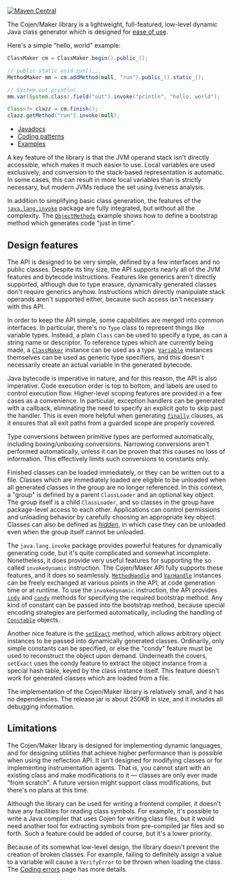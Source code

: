 [![Maven Central](https://img.shields.io/maven-central/v/org.cojen/cojen-maker.svg?label=Maven%20Central)](https://search.maven.org/search?q=g:%22org.cojen%22%20AND%20a:%22cojen-maker%22)

The Cojen/Maker library is a lightweight, full-featured, low-level dynamic Java class generator which is designed for [ease of use](https://github.com/cojen/Maker/wiki/Ease-of-use).

Here's a simple "hello, world" example:

```java
ClassMaker cm = ClassMaker.begin().public_();

// public static void run()...
MethodMaker mm = cm.addMethod(null, "run").public_().static_();

// System.out.println(...
mm.var(System.class).field("out").invoke("println", "hello, world");

Class<?> clazz = cm.finish();
clazz.getMethod("run").invoke(null);
```

- [Javadocs](https://cojen.github.io/Maker/javadoc/org.cojen.maker/org/cojen/maker/package-summary.html)
- [Coding patterns](https://github.com/cojen/Maker/wiki/Coding-patterns)
- [Examples](example/main/java/org/cojen/example)

A key feature of the library is that the JVM operand stack isn't directly accessible, which makes it much easier to use. Local variables are used exclusively, and conversion to the stack-based representation is automatic. In some cases, this can result in more local variables than is strictly necessary, but modern JVMs reduce the set using liveness analysis.

In addition to simplifying basic class generation, the features of the [`java.lang.invoke`](https://docs.oracle.com/en/java/javase/21/docs/api/java.base/java/lang/invoke/package-summary.html) package are fully integrated, but without all the complexity. The [`ObjectMethods`](https://github.com/cojen/Maker/blob/master/example/main/java/org/cojen/example/ObjectMethods.java) example shows how to define a bootstrap method which generates code "just in time".

Design features
---------------

The API is designed to be very simple, defined by a few interfaces and no public classes. Despite its tiny size, the API supports nearly all of the JVM features and bytecode instructions. Features like generics aren't directly supported, although due to type erasure, dynamically generated classes don't require generics anyhow. Instructions which directly manipulate stack operands aren't supported either, because such access isn't necessary with this API.

In order to keep the API simple, some capabilities are merged into common interfaces. In particular, there's no `Type` class to represent things like variable types. Instead, a plain `Class` can be used to specify a type, as can a string name or descriptor. To reference types which are currently being made, a [`ClassMaker`](https://cojen.github.io/Maker/javadoc/org.cojen.maker/org/cojen/maker/ClassMaker.html) instance can be used as a type. [`Variable`](https://cojen.github.io/Maker/javadoc/org.cojen.maker/org/cojen/maker/Variable.html) instances themselves can be used as generic type specifiers, and this doesn't necessarily create an actual variable in the generated bytecode.

Java bytecode is imperative in nature, and for this reason, the API is also imperative. Code execution order is top to bottom, and labels are used to control execution flow. Higher-level scoping features are provided in a few cases as a convenience. In particular, exception handlers can be generated with a callback, eliminating the need to specify an explicit goto to skip past the handler. This is even more helpful when generating [`finally`](https://cojen.github.io/Maker/javadoc/org.cojen.maker/org/cojen/maker/MethodMaker.html#finally_(org.cojen.maker.Label,java.lang.Runnable)) clauses, as it ensures that all exit paths from a guarded scope are properly covered.

Type conversions between primitive types are performed automatically, including boxing/unboxing conversions. Narrowing conversions aren't performed automatically, unless it can be proven that this causes no loss of information. This effectively limits such conversions to constants only.

Finished classes can be loaded immediately, or they can be written out to a file. Classes which are immediately loaded are eligible to be unloaded when all generated classes in the group are no longer referenced. In this context, a "group" is defined by a parent `ClassLoader` and an optional key object. The group itself is a child `ClassLoader`, and so classes in the group have package-level access to each other. Applications can control permissions and unloading behavior by carefully choosing an appropriate key object. Classes can also be defined as [_hidden_](https://github.com/cojen/Maker/wiki/Hidden-classes), in which case they can be unloaded even when the group itself cannot be unloaded.

The `java.lang.invoke` package provides powerful features for dynamically generating code, but it's quite complicated and somewhat incomplete. Nonetheless, it does provide very useful features for supporting the so called `invokedynamic` instruction. The Cojen/Maker API fully supports these features, and it does so seamlessly. [`MethodHandle`](https://docs.oracle.com/en/java/javase/21/docs/api/java.base/java/lang/invoke/MethodHandle.html) and [`VarHandle`](https://docs.oracle.com/en/java/javase/21/docs/api/java.base/java/lang/invoke/VarHandle.html) instances can be freely exchanged at various points in the API, at code generation time or at runtime. To use the `invokedynamic` instruction, the API provides [`indy`](https://cojen.github.io/Maker/javadoc/org.cojen.maker/org/cojen/maker/Variable.html#indy(java.lang.String,java.lang.Object...)) and [`condy`](https://cojen.github.io/Maker/javadoc/org.cojen.maker/org/cojen/maker/Variable.html#condy(java.lang.String,java.lang.Object...)) methods for specifying the required bootstrap method. Any kind of constant can be passed into the bootstrap method, because special encoding strategies are performed automatically, including the handling of [`Constable`](https://docs.oracle.com/en/java/javase/21/docs/api/java.base/java/lang/constant/Constable.html) objects.

Another nice feature is the [`setExact`](https://cojen.github.io/Maker/javadoc/org.cojen.maker/org/cojen/maker/Variable.html#setExact(java.lang.Object)) method, which allows arbitrary object instances to be passed into dynamically generated classes. Ordinarily, only simple constants can be specified, or else the "condy" feature must be used to reconstruct the object upon demand. Underneath the covers, `setExact` uses the condy feature to extract the object instance from a special hash table, keyed by the class instance itself. This feature doesn't work for generated classes which are loaded from a file.

The implementation of the Cojen/Maker library is relatively small, and it has no dependencies. The release jar is about 250KB in size, and it includes all debugging information.

Limitations
-----------

The Cojen/Maker library is designed for implementing dynamic languages, and for designing utilities that achieve higher performance than is possible when using the reflection API. It isn't designed for modifying classes or for implementing instrumentation agents. That is, you cannot start with an existing class and make modifications to it &mdash; classes are only ever made "from scratch". A future version might support class modifications, but there's no plans at this time.

Although the library can be used for writing a frontend compiler, it doesn't have any facilities for reading class symbols. For example, it's possible to write a Java compiler that uses Cojen for writing class files, but it would need another tool for extracting symbols from pre-compiled jar files and so forth. Such a feature could be added of course, but it's a lower priority.

Because of its somewhat low-level design, the library doesn't prevent the creation of broken classes. For example, failing to definitely assign a value to a variable will cause a `VerifyError` to be thrown when loading the class. The [Coding errors](https://github.com/cojen/Maker/wiki/Coding-errors) page has more details.

